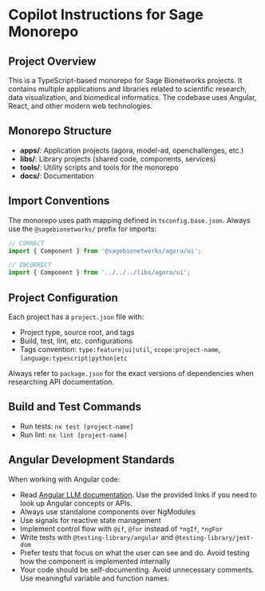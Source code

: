 # Copilot Instructions for Sage Monorepo

## Project Overview

This is a TypeScript-based monorepo for Sage Bionetworks projects. It contains multiple applications and libraries related to scientific research, data visualization, and biomedical informatics. The codebase uses Angular, React, and other modern web technologies.

## Monorepo Structure

- **apps/**: Application projects (agora, model-ad, openchallenges, etc.)
- **libs/**: Library projects (shared code, components, services)
- **tools/**: Utility scripts and tools for the monorepo
- **docs/**: Documentation

## Import Conventions

The monorepo uses path mapping defined in `tsconfig.base.json`. Always use the `@sagebionetworks/` prefix for imports:

```typescript
// CORRECT
import { Component } from '@sagebionetworks/agora/ui';

// INCORRECT
import { Component } from '../../../libs/agora/ui';
```

## Project Configuration

Each project has a `project.json` file with:

- Project type, source root, and tags
- Build, test, lint, etc. configurations
- Tags convention: `type:feature|ui|util`, `scope:project-name`, `language:typescript|python|etc`

Always refer to `package.json` for the exact versions of dependencies when researching API documentation.

## Build and Test Commands

- Run tests: `nx test [project-name]`
- Run lint: `nx lint [project-name]`

## Angular Development Standards

When working with Angular code:

- Read [Angular LLM documentation](instructions/angular/llms.md). Use the provided links if you need to look up Angular concepts or APIs.
- Always use standalone components over NgModules
- Use signals for reactive state management
- Implement control flow with `@if`, `@for` instead of `*ngIf`, `*ngFor`
- Write tests with `@testing-library/angular` and `@testing-library/jest-dom`
- Prefer tests that focus on what the user can see and do. Avoid testing how the component is implemented internally
- Your code should be self-documenting. Avoid unnecessary comments. Use meaningful variable and function names.
